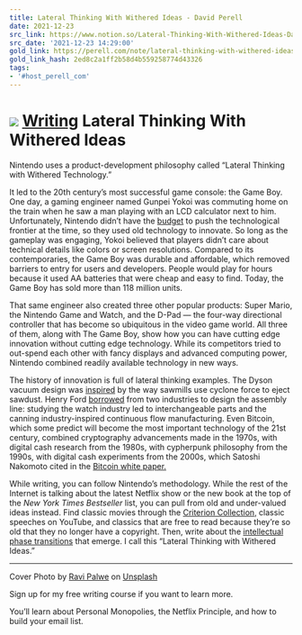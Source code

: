 ```yaml
---
title: Lateral Thinking With Withered Ideas - David Perell
date: 2021-12-23
src_link: https://www.notion.so/Lateral-Thinking-With-Withered-Ideas-David-Perell-6d0cfe1e3d8a4760bb3fad44ea75cac5
src_date: '2021-12-23 14:29:00'
gold_link: https://perell.com/note/lateral-thinking-with-withered-ideas/
gold_link_hash: 2ed8c2a1ff2b58d4b559258774d43326
tags:
- '#host_perell_com'
---
```




![](https://i0.wp.com/perell.com/wp-content/uploads/2020/10/image-16.jpg?fit=1568%2C1134&ssl=1) 
[Writing](https://perell.com/tag/writing/)
Lateral Thinking With Withered Ideas
====================================



Nintendo uses a product-development philosophy called “Lateral Thinking with Withered Technology.”


It led to the 20th century’s most successful game console: the Game Boy. One day, a gaming engineer named Gunpei Yokoi was commuting home on the train when he saw a man playing with an LCD calculator next to him. Unfortunately, Nintendo didn’t have the [budget](https://matthiasott.com/notes/lateral-thinking-with-withered-technology) to push the technological frontier at the time, so they used old technology to innovate. So long as the gameplay was engaging, Yokoi believed that players didn’t care about technical details like colors or screen resolutions. Compared to its contemporaries, the Game Boy was durable and affordable, which removed barriers to entry for users and developers. People would play for hours because it used AA batteries that were cheap and easy to find. Today, the Game Boy has sold more than 118 million units. 


That same engineer also created three other popular products: Super Mario, the Nintendo Game and Watch, and the D-Pad — the four-way directional controller that has become so ubiquitous in the video game world. All three of them, along with The Game Boy, show how you can have cutting edge innovation without cutting edge technology. While its competitors tried to out-spend each other with fancy displays and advanced computing power, Nintendo combined readily available technology in new ways. 


The history of innovation is full of lateral thinking examples. The Dyson vacuum design was [inspired](https://www.theguardian.com/culture/2016/may/24/interview-james-dyson-vacuum-cleaner) by the way sawmills use cyclone force to eject sawdust. Henry Ford [borrowed](https://dancullum.com/2020/10/borrow-it/) from two industries to design the assembly line: studying the watch industry led to interchangeable parts and the canning industry-inspired continuous flow manufacturing. Even Bitcoin, which some predict will become the most important technology of the 21st century, combined cryptography advancements made in the 1970s, with digital cash research from the 1980s, with cypherpunk philosophy from the 1990s, with digital cash experiments from the 2000s, which Satoshi Nakomoto cited in the [Bitcoin white paper.](https://bitcoin.org/bitcoin.pdf) 


While writing, you can follow Nintendo’s methodology. While the rest of the Internet is talking about the latest Netflix show or the new book at the top of the *New York Times Bestseller* list, you can pull from old and under-valued ideas instead. Find classic movies through the [Criterion Collection,](https://www.criterion.com/) classic speeches on YouTube, and classics that are free to read because they’re so old that they no longer have a copyright. Then, write about the [intellectual phase transitions](https://perell.com/notes/intellectual-phase-transitions) that emerge. I call this “Lateral Thinking with Withered Ideas.”




---


Cover Photo by [Ravi Palwe](https://unsplash.com/@ravipalwe?utm_source=unsplash&utm_medium=referral&utm_content=creditCopyText) on [Unsplash](https://unsplash.com/s/photos/gameboy?utm_source=unsplash&utm_medium=referral&utm_content=creditCopyText)


Sign up for my free writing course if you want to learn more. 


You’ll learn about Personal Monopolies, the Netflix Principle, and how to build your email list.